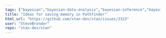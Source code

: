 ```yaml
---
tags: ["bayesian","bayesian-data-analysis","bayesian-inference","bayesian-methods","bayesian-statistics","stan"]
title: "Ideas for saving memory in Pathfinder"
html_url: "https://github.com/stan-dev/stan/issues/3323"
user: "SteveBronder"
repo: "stan-dev/stan"
---
```


